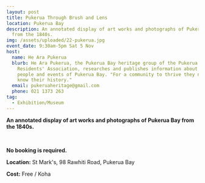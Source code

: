 ```yaml
---
layout: post
title: Pukerua Through Brush and Lens
location: Pukerua Bay
description: An annotated display of art works and photographs of Pukerua Bay
  from the 1840s.
img: /assets/uploaded/22-pukerua.jpg
event_date: 9:30am-5pm Sat 5 Nov
host:
  name: He Ara Pukerua
  blurb: He Ara Pukerua, the Pukerua Bay heritage group of the Pukerua Bay
    Residents' Association, researches and publishes information about the
    people and events of Pukerua Bay. "For a community to thrive they need to
    know their history."
  email: pukeruaheritage@gmail.com
  phone: 021 1373 263
tag:
  - Exhibition/Museum
---
```

**An annotated display of art works and photographs of Pukerua Bay from the 1840s.**

<br>


**No booking is required.**

**Location:** St Mark's, 98 Rawhiti Road, Pukerua Bay

**Cost:** Free / Koha
